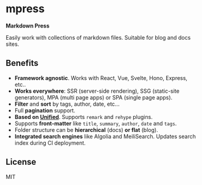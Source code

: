 # mpress

**Markdown Press**

Easily work with collections of markdown files. Suitable for blog and docs sites.

## Benefits

- **Framework agnostic**. Works with React, Vue, Svelte, Hono, Express, etc..
- **Works everywhere**: SSR (server-side rendering), SSG (static-site generators), MPA (multi page apps) or SPA (single page apps).
- **Filter** and **sort** by tags, author, date, etc...
- Full **pagination** support.
- **Based on [Unified](https://unifiedjs.com)**. Supports `remark` and `rehype` plugins.
- Supports **front-matter** like `title`, `summary`, `author`, `date` and `tags`.
- Folder structure can be **hierarchical** (docs) **or flat** (blog).
- **Integrated search engines** like Algolia and MeiliSearch. Updates search index during CI deployment.


## License

MIT
